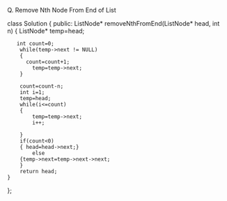 Q. Remove Nth Node From End of List

class Solution {
public:
    ListNode* removeNthFromEnd(ListNode* head, int n) {
        ListNode* temp=head;
         
       int count=0;
        while(temp->next != NULL)
        {
          count=count+1;
            temp=temp->next;
        }
        
        count=count-n;
        int i=1;
        temp=head;
        while(i<=count)
        {
            temp=temp->next;
            i++;
            
        }
        if(count<0)
        { head=head->next;}
            else
        {temp->next=temp->next->next;
        }
        return head;
    }
    
};
